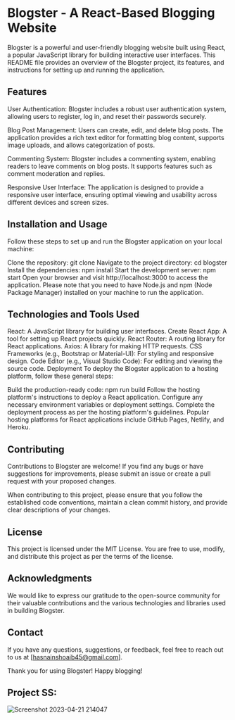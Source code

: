 # Blogster - A React-Based Blogging Website
Blogster is a powerful and user-friendly blogging website built using React, a popular JavaScript library for building interactive user interfaces. This README file provides an overview of the Blogster project, its features, and instructions for setting up and running the application.

## Features
User Authentication: Blogster includes a robust user authentication system, allowing users to register, log in, and reset their passwords securely.

Blog Post Management: Users can create, edit, and delete blog posts. The application provides a rich text editor for formatting blog content, supports image uploads, and allows categorization of posts.

Commenting System: Blogster includes a commenting system, enabling readers to leave comments on blog posts. It supports features such as comment moderation and replies.

Responsive User Interface: The application is designed to provide a responsive user interface, ensuring optimal viewing and usability across different devices and screen sizes.

## Installation and Usage
Follow these steps to set up and run the Blogster application on your local machine:

Clone the repository: git clone <repository-url>
Navigate to the project directory: cd blogster
Install the dependencies: npm install
Start the development server: npm start
Open your browser and visit http://localhost:3000 to access the application.
Please note that you need to have Node.js and npm (Node Package Manager) installed on your machine to run the application.

## Technologies and Tools Used
React: A JavaScript library for building user interfaces.
Create React App: A tool for setting up React projects quickly.
React Router: A routing library for React applications.
Axios: A library for making HTTP requests.
CSS Frameworks (e.g., Bootstrap or Material-UI): For styling and responsive design.
Code Editor (e.g., Visual Studio Code): For editing and viewing the source code.
Deployment
To deploy the Blogster application to a hosting platform, follow these general steps:

Build the production-ready code: npm run build
Follow the hosting platform's instructions to deploy a React application.
Configure any necessary environment variables or deployment settings.
Complete the deployment process as per the hosting platform's guidelines.
Popular hosting platforms for React applications include GitHub Pages, Netlify, and Heroku.

## Contributing
Contributions to Blogster are welcome! If you find any bugs or have suggestions for improvements, please submit an issue or create a pull request with your proposed changes.

When contributing to this project, please ensure that you follow the established code conventions, maintain a clean commit history, and provide clear descriptions of your changes.

## License
This project is licensed under the MIT License. You are free to use, modify, and distribute this project as per the terms of the license.

## Acknowledgments
We would like to express our gratitude to the open-source community for their valuable contributions and the various technologies and libraries used in building Blogster.

## Contact
If you have any questions, suggestions, or feedback, feel free to reach out to us at [hasnainshoaib45@gmail.com].

Thank you for using Blogster! Happy blogging!


## Project SS:

![Screenshot 2023-04-21 214047](https://user-images.githubusercontent.com/42713592/233691023-0592ba53-0446-4584-a24e-e1cd1122dd75.png)
